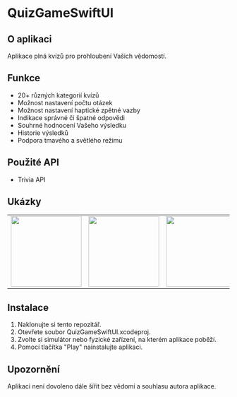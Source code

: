 # QuizGameSwiftUI

## O aplikaci
Aplikace plná kvízů pro prohloubení Vašich vědomostí.

## Funkce
* 20+ různých kategorií kvízů
* Možnost nastavení počtu otázek
* Možnost nastavení haptické zpětné vazby
* Indikace správné či špatné odpovědi
* Souhrné hodnocení Vašeho výsledku
* Historie výsledků
* Podpora tmavého a světlého režimu

## Použité API
* Trivia API

## Ukázky
<table>
  <tr>
    <td><img src="https://drive.google.com/file/d/1-eLJPS8jLzKhX9T8Q5N1npEURDXcPSi_/view?usp=sharing" width=160></td>
    <td><img src="https://drive.google.com/file/d/1C5_CyH4HFYQVTfC8UD9xkEWVrqOwWyVi/view?usp=share_link" width=160></td>
    <td><img src="https://drive.google.com/file/d/1i5ypsPOg-cOhq0xEzeTISoJsEXPhwVMH/view?usp=share_link" width=160></td>
    <td><img src="https://drive.google.com/file/d/1IiX0ZoNtHO7z5nqFADhHGUxQ-hhZfrIC/view?usp=share_link" width=160></td>
    <td><img src="https://drive.google.com/file/d/1GTBQ6zrd6e6XoNtU6Z4SpG-gRt3I_U84/view?usp=share_link" width=160></td>
    <td><img src="https://drive.google.com/file/d/18wNnE4s4dbIxQy6x8b4SST3y3U27BNEw/view?usp=share_link" width=160></td>
    <td><img src="https://drive.google.com/file/d/1nWkt7mEB7QwHaubjnGmmisxgUpEnBx4x/view?usp=share_link" width=160></td>
  </tr>
 </table>

## Instalace
1. Naklonujte si tento repozitář.
2. Otevřete soubor QuizGameSwiftUI.xcodeproj.
3. Zvolte si simulátor nebo fyzické zařízení, na kterém aplikace poběží.
4. Pomocí tlačítka "Play" nainstalujte aplikaci.

## Upozornění
Aplikaci není dovoleno dále šířit bez vědomí a souhlasu autora aplikace.
